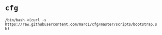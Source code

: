 # `cfg`

`/bin/bash <(curl -s https://raw.githubusercontent.com/marc1/cfg/master/scripts/bootstrap.sh)`

